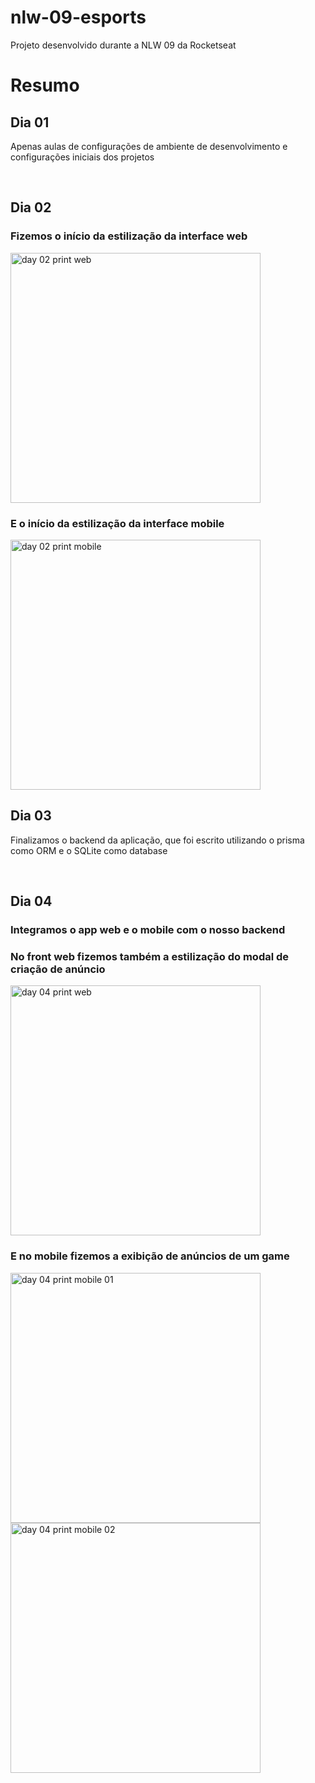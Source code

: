 # nlw-09-esports
 Projeto desenvolvido durante a NLW 09 da Rocketseat


# Resumo
## Dia 01
Apenas aulas de configurações de ambiente de desenvolvimento e configurações iniciais dos projetos

<br />

## Dia 02
### Fizemos o início da estilização da interface web 
<image src="https://github.com/SergioVago/nlw-09-esports/blob/main/readme_assets/day02web.png?raw=true" alt="day 02 print web" style="height: 400px;" />

### E o início da estilização da interface mobile
<image src="https://github.com/SergioVago/nlw-09-esports/blob/main/readme_assets/day02mobile.jpg?raw=true" alt="day 02 print mobile" style="height: 400px;" />

<br />

## Dia  03
Finalizamos o backend da aplicação, que foi escrito utilizando o prisma como ORM e o SQLite como database

<br />

## Dia 04
### Integramos o app web e o mobile com o nosso backend

### No front web fizemos também a estilização do modal de criação de anúncio
<image src="https://github.com/SergioVago/nlw-09-esports/blob/main/readme_assets/day04web.PNG?raw=true" alt="day 04 print web" style="height: 400px;" />

### E no mobile fizemos a exibição de anúncios de um game
<image src="https://github.com/SergioVago/nlw-09-esports/blob/main/readme_assets/day04mobile01.jpg?raw=true" alt="day 04 print mobile 01" style="height: 400px;" />
<image src="https://github.com/SergioVago/nlw-09-esports/blob/main/readme_assets/day04mobile02.jpg?raw=true" alt="day 04 print mobile 02" style="height: 400px;" />


